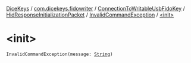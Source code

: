 [DiceKeys](../../../../index.md) / [com.dicekeys.fidowriter](../../../index.md) / [ConnectionToWritableUsbFidoKey](../../index.md) / [HidResponseInitializationPacket](../index.md) / [InvalidCommandException](index.md) / [&lt;init&gt;](./-init-.md)

# &lt;init&gt;

`InvalidCommandException(message: `[`String`](https://kotlinlang.org/api/latest/jvm/stdlib/kotlin/-string/index.html)`)`